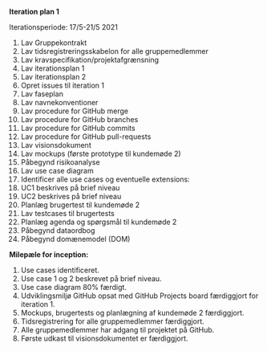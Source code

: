 **Iteration plan 1**

Iterationsperiode: 17/5-21/5 2021

1.  Lav Gruppekontrakt
2.  Lav tidsregistreringsskabelon for alle gruppemedlemmer
3.  Lav kravspecifikation/projektafgrænsning
4.  Lav iterationsplan 1
5.  Lav iterationsplan 2 
6.  Opret issues til iteration 1
7.  Lav faseplan
8.  Lav navnekonventioner
9.  Lav procedure for GitHub merge
10. Lav procedure for GitHub branches
11. Lav procedure for GitHub commits
12. Lav procedure for GitHub pull-requests
13. Lav visionsdokument
14. Lav mockups (første prototype til kundemøde 2)
15. Påbegynd risikoanalyse
16. Lav use case diagram 
17. Identificer alle use cases og eventuelle extensions:
18. UC1 beskrives på brief niveau
19. UC2 beskrives på brief niveau
20. Planlæg brugertest til kundemøde 2
21. Lav testcases til brugertests
22. Planlæg agenda og spørgsmål til kundemøde 2
23. Påbegynd dataordbog
24. Påbegynd domænemodel (DOM)

**Milepæle for inception:**

1.  Use cases identificeret.
2.  Use case 1 og 2 beskrevet på brief niveau. 
3.  Use case diagram 80% færdigt.
4.  Udviklingsmiljø GitHub opsat med GitHub Projects board færdiggjort for iteration 1. 
5.  Mockups, brugertests og planlægning af kundemøde 2 færdiggjort.
6.  Tidsregistrering for alle gruppemedlemmer færdiggjort. 
7.  Alle gruppemedlemmer har adgang til projektet på GitHub. 
8.  Første udkast til visionsdokumentet er færdiggjort.